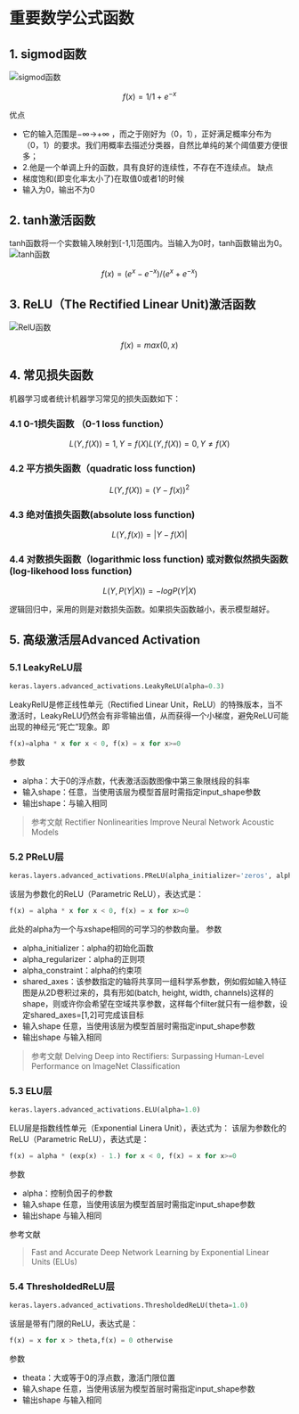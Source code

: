 # 重要数学公式函数

## 1. sigmod函数

![sigmod函数](https://upload.wikimedia.org/wikipedia/commons/3/33/Sigmoid_function_01.png)

```math
    f(x) = 1 / 1 + e^{-x}
```

优点

+ 它的输入范围是−∞→+∞ ，而之于刚好为（0，1），正好满足概率分布为（0，1）的要求。我们用概率去描述分类器，自然比单纯的某个阈值要方便很多；
+ 2.他是一个单调上升的函数，具有良好的连续性，不存在不连续点。
缺点
+ 梯度饱和(即变化率太小了)在取值0或者1的时候
+ 输入为0，输出不为0

## 2.  tanh激活函数

tanh函数将一个实数输入映射到[-1,1]范围内。当输入为0时，tanh函数输出为0。
![tanh函数](https://upload.wikimedia.org/wikipedia/commons/thumb/7/76/Sinh_cosh_tanh.svg/600px-Sinh_cosh_tanh.svg.png)

```math
    f(x) = (e^x - e^{-x}) / (e^x + e^{-x})
```

## 3. ReLU（The Rectified Linear Unit)激活函数

![RelU函数](https://upload.wikimedia.org/wikipedia/commons/thumb/c/c9/Ramp_function.svg/650px-Ramp_function.svg.png)

```math
f(x) = max(0, x)
```

## 4. 常见损失函数

机器学习或者统计机器学习常见的损失函数如下：

### 4.1 0-1损失函数 （0-1 loss function）

```math
L(Y,f(X))= 1,  Y = f(X)

L(Y,f(X))= 0,  Y ≠ f(X)
```

### 4.2 平方损失函数（quadratic loss function)

```math
L(Y,f(X))=(Y−f(x)) ^2
```

### 4.3 绝对值损失函数(absolute loss function)

```math
L(Y,f(x))=|Y−f(X)|
```

### 4.4 对数损失函数（logarithmic loss function) 或对数似然损失函数(log-likehood loss function)  

```math
L(Y,P(Y|X))=−logP(Y|X)
```

逻辑回归中，采用的则是对数损失函数。如果损失函数越小，表示模型越好。

## 5. 高级激活层Advanced Activation

### 5.1 LeakyReLU层

```py
keras.layers.advanced_activations.LeakyReLU(alpha=0.3)
```

LeakyRelU是修正线性单元（Rectified Linear Unit，ReLU）的特殊版本，当不激活时，LeakyReLU仍然会有非零输出值，从而获得一个小梯度，避免ReLU可能出现的神经元“死亡”现象。即

```py
f(x)=alpha * x for x < 0, f(x) = x for x>=0
```

参数

+ alpha：大于0的浮点数，代表激活函数图像中第三象限线段的斜率
+ 输入shape：任意，当使用该层为模型首层时需指定input_shape参数
+ 输出shape：与输入相同

>参考文献
>Rectifier Nonlinearities Improve Neural Network Acoustic Models

### 5.2 PReLU层

```py
keras.layers.advanced_activations.PReLU(alpha_initializer='zeros', alpha_regularizer=None, alpha_constraint=None, shared_axes=None)
```

该层为参数化的ReLU（Parametric ReLU），表达式是：

```py
f(x) = alpha * x for x < 0, f(x) = x for x>=0
```

此处的alpha为一个与xshape相同的可学习的参数向量。
参数

+ alpha_initializer：alpha的初始化函数
+ alpha_regularizer：alpha的正则项
+ alpha_constraint：alpha的约束项
+ shared_axes：该参数指定的轴将共享同一组科学系参数，例如假如输入特征图是从2D卷积过来的，具有形如(batch, height, width, channels)这样的shape，则或许你会希望在空域共享参数，这样每个filter就只有一组参数，设定shared_axes=[1,2]可完成该目标
+ 输入shape 任意，当使用该层为模型首层时需指定input_shape参数
+ 输出shape 与输入相同

>参考文献
> Delving Deep into Rectifiers: Surpassing Human-Level Performance on ImageNet Classification

### 5.3 ELU层

```py
keras.layers.advanced_activations.ELU(alpha=1.0)
```

ELU层是指数线性单元（Exponential Linera Unit），表达式为： 该层为参数化的ReLU（Parametric ReLU），表达式是：

```py
f(x) = alpha * (exp(x) - 1.) for x < 0, f(x) = x for x>=0
```

参数

+ alpha：控制负因子的参数
+ 输入shape 任意，当使用该层为模型首层时需指定input_shape参数
+ 输出shape 与输入相同

参考文献
>Fast and Accurate Deep Network Learning by Exponential Linear Units (ELUs)

### 5.4 ThresholdedReLU层

```python
keras.layers.advanced_activations.ThresholdedReLU(theta=1.0)
```

该层是带有门限的ReLU，表达式是：

```py
f(x) = x for x > theta,f(x) = 0 otherwise
```

参数

+ theata：大或等于0的浮点数，激活门限位置
+ 输入shape 任意，当使用该层为模型首层时需指定input_shape参数
+ 输出shape 与输入相同
